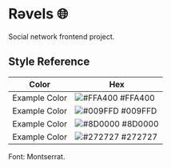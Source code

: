 # Rǝvels 🌐

Social network frontend project.

## Style Reference

| Color             | Hex                                                                |
| ----------------- | ------------------------------------------------------------------ |
| Example Color | ![#FFA400](https://via.placeholder.com/10/FFA400?text=+) #FFA400 |
| Example Color | ![#009FFD](https://via.placeholder.com/10/009FFD?text=+) #009FFD |
| Example Color | ![#8D0000](https://via.placeholder.com/10/8D0000?text=+) #8D0000 |
| Example Color | ![#272727](https://via.placeholder.com/10/272727?text=+) #272727 |

Font: Montserrat.
